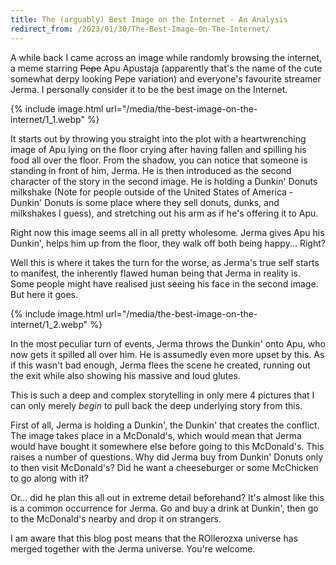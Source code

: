 ```yaml
---
title: The (arguably) Best Image on the Internet - An Analysis
redirect_from: /2023/01/30/The-Best-Image-On-The-Internet/
---
```


A while back I came across an image while randomly browsing the internet, a meme starring ~~Pepe~~ Apu Apustaja (apparently that's the name of the cute somewhat derpy looking Pepe variation) and everyone's favourite streamer Jerma. I personally consider it to be the best image on the Internet.

<!--more-->

{% include image.html
	url="/media/the-best-image-on-the-internet/1_1.webp" %}

It starts out by throwing you straight into the plot with a heartwrenching image of Apu lying on the floor crying after having fallen and spilling his food all over the floor. From the shadow, you can notice that someone is standing in front of him, Jerma. He is then introduced as the second character of the story in the second image. He is holding a Dunkin' Donuts milkshake (Note for people outside of the United States of America - Dunkin' Donuts is some place where they sell donuts, dunks, and milkshakes I guess), and stretching out his arm as if he's offering it to Apu.

Right now this image seems all in all pretty wholesome. Jerma gives Apu his Dunkin', helps him up from the floor, they walk off both being happy... Right?

Well this is where it takes the turn for the worse, as Jerma's true self starts to manifest, the inherently flawed human being that Jerma in reality is. Some people might have realised just seeing his face in the second image. But here it goes.

{% include image.html
	url="/media/the-best-image-on-the-internet/1_2.webp" %}

In the most peculiar turn of events, Jerma throws the Dunkin' onto Apu, who now gets it spilled all over him. He is assumedly even more upset by this. As if this wasn't bad enough, Jerma flees the scene he created, running out the exit while also showing his massive and loud glutes.

This is such a deep and complex storytelling in only mere 4 pictures that I can only merely *begin* to pull back the deep underlying story from this.

First of all, Jerma is holding a Dunkin', the Dunkin' that creates the conflict. The image takes place in a McDonald's, which would mean that Jerma would have bought it somewhere else before going to this McDonald's. This raises a number of questions. Why did Jerma buy from Dunkin' Donuts only to then visit McDonald's? Did he want a cheeseburger or some McChicken to go along with it?

Or... did he plan this all out in extreme detail beforehand? It's almost like this is a common occurrence for Jerma. Go and buy a drink at Dunkin', then go to the McDonald's nearby and drop it on strangers.

I am aware that this blog post means that the ROllerozxa universe has merged together with the Jerma universe. You're welcome.
